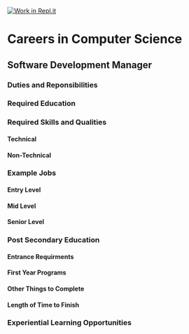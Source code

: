 [![Work in Repl.it](https://classroom.github.com/assets/work-in-replit-14baed9a392b3a25080506f3b7b6d57f295ec2978f6f33ec97e36a161684cbe9.svg)](https://classroom.github.com/online_ide?assignment_repo_id=4632658&assignment_repo_type=AssignmentRepo)
# Careers in Computer Science

## Software Development Manager

### **Duties and Reponsibilities**

### **Required Education**

### **Required Skills and Qualities**

#### Technical 
#### Non-Technical 

### **Example Jobs** 

#### Entry Level
#### Mid Level 
#### Senior Level 

### **Post Secondary Education**

#### Entrance Requirments 
#### First Year Programs 
#### Other Things to Complete
#### Length of Time to Finish 

### **Experiential Learning Opportunities** 
